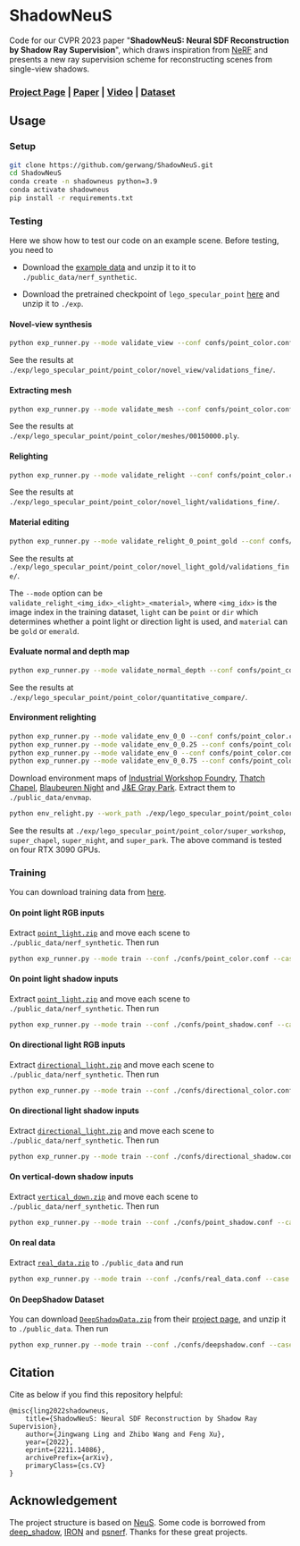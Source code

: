 # ShadowNeuS

Code for our CVPR 2023 paper "**ShadowNeuS: Neural SDF Reconstruction by Shadow Ray Supervision**", which draws inspiration from [NeRF](https://www.matthewtancik.com/nerf) and presents a new ray supervision scheme for reconstructing scenes from single-view shadows.

### [Project Page](https://gerwang.github.io/shadowneus/) | [Paper](https://arxiv.org/abs/2211.14086) | [Video](https://www.youtube.com/watch?v=ZZKWmPuzNWM) | [Dataset](https://drive.google.com/drive/folders/1Sr30kdvCD2tXNAONzcnF5xnoMXasylyA?usp=sharing)

## Usage

### Setup

```bash
git clone https://github.com/gerwang/ShadowNeuS.git
cd ShadowNeuS
conda create -n shadowneus python=3.9
conda activate shadowneus
pip install -r requirements.txt
```

### Testing

Here we show how to test our code on an example scene. Before testing, you need to

- Download the [example data](https://drive.google.com/file/d/1JD-O-VKkWz9_lBerEhqf3_ome34bijc_/view?usp=sharing) and unzip it to it to `./public_data/nerf_synthetic`.

- Download the pretrained checkpoint of `lego_specular_point` [here](https://drive.google.com/file/d/1zt3h0Jl3cb5v5T-Wv5GJjtSo6wA5JtEJ/view?usp=sharing) and unzip it to `./exp`.

#### Novel-view synthesis

```bash
python exp_runner.py --mode validate_view --conf confs/point_color.conf --case lego_specular_point --is_continue --data_sub 1 --test_mode
```

See the results at `./exp/lego_specular_point/point_color/novel_view/validations_fine/`.

#### Extracting mesh

```bash
python exp_runner.py --mode validate_mesh --conf confs/point_color.conf --case lego_specular_point --is_continue --data_sub 1 --test_mode
```

See the results at ` ./exp/lego_specular_point/point_color/meshes/00150000.ply`.

#### Relighting

```bash
python exp_runner.py --mode validate_relight --conf confs/point_color.conf --case lego_specular_point --is_continue --data_sub 1 --test_mode
```

See the results at `./exp/lego_specular_point/point_color/novel_light/validations_fine/`.

#### Material editing

```bash
python exp_runner.py --mode validate_relight_0_point_gold --conf confs/point_color.conf --case lego_specular_point --is_continue --test_mode
```

See the results at `./exp/lego_specular_point/point_color/novel_light_gold/validations_fine/`.

The `--mode` option can be ` validate_relight_<img_idx>_<light>_<material>`, where `<img_idx>` is the image index in the training dataset, `light` can be `point` or `dir` which determines whether a point light or direction light is used, and `material` can be `gold` or `emerald`.

#### Evaluate normal and depth map

```bash
python exp_runner.py --mode validate_normal_depth --conf confs/point_color.conf --case lego_specular_point --is_continue --data_sub 1 --test_mode
```

See the results at ` ./exp/lego_specular_point/point_color/quantitative_compare/`.

#### Environment relighting

```bash
python exp_runner.py --mode validate_env_0_0 --conf confs/point_color.conf --case lego_specular_point --is_continue --data_sub 1 --test_mode
python exp_runner.py --mode validate_env_0_0.25 --conf confs/point_color.conf --case lego_specular_point --is_continue --data_sub 1 --test_mode
python exp_runner.py --mode validate_env_0 --conf confs/point_color.conf --case lego_specular_point --is_continue --data_sub 1 --test_mode
python exp_runner.py --mode validate_env_0_0.75 --conf confs/point_color.conf --case lego_specular_point --is_continue --data_sub 1 --test_mode
```

Download environment maps of [Industrial Workshop Foundry](https://polyhaven.com/a/industrial_workshop_foundry), [Thatch Chapel](https://polyhaven.com/a/thatch_chapel), [Blaubeuren Night](https://polyhaven.com/a/blaubeuren_night) and [J&E Gray Park](https://polyhaven.com/a/je_gray_park). Extract them to `./public_data/envmap`.

```bash
python env_relight.py --work_path ./exp/lego_specular_point/point_color/ --env_paths ./public_data/envmap/industrial_workshop_foundry_4k.exr,./public_data/envmap/thatch_chapel_4k.exr,./public_data/envmap/blaubeuren_night_4k.exr,./public_data/envmap/je_gray_park_4k.exr --save_names super_workshop,super_chapel,super_night,super_park --super_sample --n_theta 128 --n_frames 128 --device_ids 0,1,2,3
```

See the results at `./exp/lego_specular_point/point_color/super_workshop`, `super_chapel`, `super_night`, and `super_park`. The above command is tested on four RTX 3090 GPUs.

### Training

You can download training data from [here](https://drive.google.com/drive/folders/1Sr30kdvCD2tXNAONzcnF5xnoMXasylyA?usp=sharing).

#### On point light RGB inputs

Extract [`point_light.zip`](https://drive.google.com/file/d/1Wo-0iNRYZs02GAfwlZ9SsFdUWjze6IZ-/view?usp=sharing) and move each scene to `./public_data/nerf_synthetic`. Then run

```bash
python exp_runner.py --mode train --conf ./confs/point_color.conf --case <case_name>_specular_point
```

#### On point light shadow inputs

Extract [`point_light.zip`](https://drive.google.com/file/d/1Wo-0iNRYZs02GAfwlZ9SsFdUWjze6IZ-/view?usp=sharing)  and move each scene to `./public_data/nerf_synthetic`. Then run

```bash
python exp_runner.py --mode train --conf ./confs/point_shadow.conf --case <case_name>_specular_point
```

#### On directional light RGB inputs

Extract [`directional_light.zip`](https://drive.google.com/file/d/10tla4ZygVIqOUUOUt_cBOVFLyxcRYH8z/view?usp=sharing) and move each scene to `./public_data/nerf_synthetic`. Then run

```bash
python exp_runner.py --mode train --conf ./confs/directional_color.conf --case <case_name>_specular
```

#### On directional light shadow inputs

Extract [`directional_light.zip`](https://drive.google.com/file/d/10tla4ZygVIqOUUOUt_cBOVFLyxcRYH8z/view?usp=sharing)  and move each scene to `./public_data/nerf_synthetic`. Then run

```bash
python exp_runner.py --mode train --conf ./confs/directional_shadow.conf --case <case_name>_specular
```

#### On vertical-down shadow inputs

Extract [`vertical_down.zip`](https://drive.google.com/file/d/1YllYfPrHsWA5zCcnXh-UpRpsA8NmVm8b/view?usp=sharing)  and move each scene to `./public_data/nerf_synthetic`. Then run

```bash
python exp_runner.py --mode train --conf ./confs/point_shadow.conf --case <case_name>_upup
```

#### On real data

Extract [`real_data.zip`](https://drive.google.com/file/d/1OJsumvYIPwB7AdtfR2CT5hPphrQGG2dM/view?usp=sharing)  to `./public_data` and run

```bash
python exp_runner.py --mode train --conf ./confs/real_data.conf --case <case_name>
```

#### On DeepShadow Dataset

You can download [`DeepShadowData.zip`](https://faculty.runi.ac.il/toky/Pub/DeepShadowData.zip) from their [project page](https://asafkar.github.io/deepshadow/), and unzip it to `./public_data`. Then run


```bash
python exp_runner.py --mode train --conf ./confs/deepshadow.conf --case <case_name>
```

## Citation

Cite as below if you find this repository helpful:

```
@misc{ling2022shadowneus,
    title={ShadowNeuS: Neural SDF Reconstruction by Shadow Ray Supervision}, 
    author={Jingwang Ling and Zhibo Wang and Feng Xu},
    year={2022},
    eprint={2211.14086},
    archivePrefix={arXiv},
    primaryClass={cs.CV}
}
```

## Acknowledgement

The project structure is based on [NeuS](https://github.com/Totoro97/NeuS). Some code is borrowed from [deep_shadow](https://github.com/asafkar/deep_shadow), [IRON](https://github.com/Kai-46/IRON) and [psnerf](https://github.com/ywq/psnerf). Thanks for these great projects.
